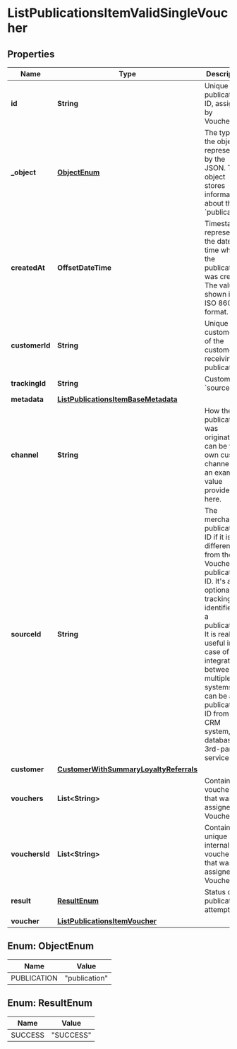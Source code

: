 

# ListPublicationsItemValidSingleVoucher


## Properties

| Name | Type | Description | Notes |
|------------ | ------------- | ------------- | -------------|
|**id** | **String** | Unique publication ID, assigned by Voucherify. |  |
|**_object** | [**ObjectEnum**](#ObjectEnum) | The type of the object represented by the JSON. This object stores information about the &#x60;publication&#x60;. |  |
|**createdAt** | **OffsetDateTime** | Timestamp representing the date and time when the publication was created. The value is shown in the ISO 8601 format. |  |
|**customerId** | **String** | Unique customer ID of the customer receiving the publication. |  |
|**trackingId** | **String** | Customer&#39;s &#x60;source_id&#x60;. |  [optional] |
|**metadata** | [**ListPublicationsItemBaseMetadata**](ListPublicationsItemBaseMetadata.md) |  |  |
|**channel** | **String** | How the publication was originated. It can be your own custom channel or an example value provided here. |  |
|**sourceId** | **String** | The merchant’s publication ID if it is different from the Voucherify publication ID. It&#39;s an optional tracking identifier of a publication. It is really useful in case of an integration between multiple systems. It can be a publication ID from a CRM system, database or 3rd-party service.  |  [optional] |
|**customer** | [**CustomerWithSummaryLoyaltyReferrals**](CustomerWithSummaryLoyaltyReferrals.md) |  |  |
|**vouchers** | **List&lt;String&gt;** | Contains the voucher IDs that was assigned by Voucherify. |  [optional] |
|**vouchersId** | **List&lt;String&gt;** | Contains the unique internal voucher IDs that was assigned by Voucherify. |  |
|**result** | [**ResultEnum**](#ResultEnum) | Status of the publication attempt. |  |
|**voucher** | [**ListPublicationsItemVoucher**](ListPublicationsItemVoucher.md) |  |  |



## Enum: ObjectEnum

| Name | Value |
|---- | -----|
| PUBLICATION | &quot;publication&quot; |



## Enum: ResultEnum

| Name | Value |
|---- | -----|
| SUCCESS | &quot;SUCCESS&quot; |




